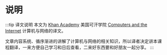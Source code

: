# 说明
:::tip 译文说明
本文为 [Khan Academy](https://www.khanacademy.org) 美国可汗学院 [Computers and the Internet](https://www.khanacademy.org/computing/computers-and-internet/) 计算机与网络的译文。

文章内容系统、循序渐进的讲解了计算机与网络的相关知识，所以译者决定讲本课程翻译，一来方便自己学习和日后查看，二来好东西要和好朋友一起分享。
:::


